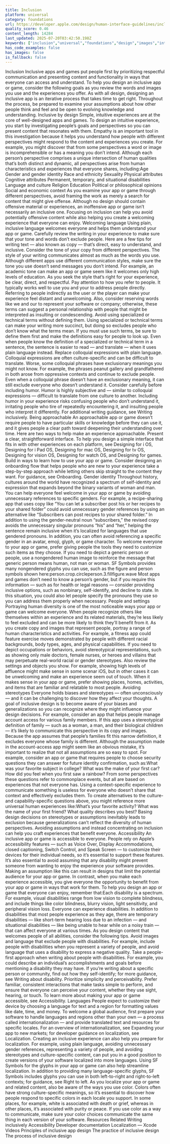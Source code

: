 ```yaml
---
title: Inclusion
platform: universal
category: foundations
url: https://developer.apple.com/design/human-interface-guidelines/inclusion
quality_score: 0.46
content_length: 14284
last_updated: 2025-07-20T03:42:50.198Z
keywords: ["inclusion","universal","foundations","design","images","interface","materials","accessibility","visual","color"]
has_code_examples: false
has_images: false
is_fallback: false
---
```


Inclusion Inclusive apps and games put people first by prioritizing respectful communication and presenting content and functionality in ways that everyone can access and understand. To help you design an inclusive app or game, consider the following goals as you review the words and images you use and the experiences you offer. As with all design, designing an inclusive app is an iterative process that takes time to get right. Throughout the process, be prepared to examine your assumptions about how other people think and feel and be open to evolving knowledge and understanding. Inclusive by design Simple, intuitive experiences are at the core of well-designed apps and games. To design an intuitive experience, you start by investigating people’s goals and perspectives so you can present content that resonates with them. Empathy is an important tool in this investigation because it helps you understand how people with different perspectives might respond to the content and experiences you create. For example, you might discover that from some perspectives a word or image is incomprehensible or has a meaning you don’t intend. Although each person’s perspective comprises a unique intersection of human qualities that’s both distinct and dynamic, all perspectives arise from human characteristics and experiences that everyone shares, including:Age Gender and gender identity Race and ethnicity Sexuality Physical attributes Cognitive attributes Permanent, temporary, and situational disabilities Language and culture Religion Education Political or philosophical opinions Social and economic context As you examine your app or game through different perspectives, avoid framing the work as merely a search for content that might give offense. Although no design should contain offensive material or experiences, an inoffensive app or game isn’t necessarily an inclusive one. Focusing on inclusion can help you avoid potentially offensive content while also helping you create a welcoming experience that everyone can enjoy. Welcoming language Using plain, inclusive language welcomes everyone and helps them understand your app or game. Carefully review the writing in your experience to make sure that your tone and words don’t exclude people. Here are a few tips for writing text — also known as copy — that’s direct, easy to understand, and inclusive. Consider the tone of your copy from different perspectives. The style of your writing communicates almost as much as the words you use. Although different apps use different communication styles, make sure the tone you use doesn’t send messages you don’t intend. For example, an academic tone can make an app or game seem like it welcomes only high levels of education. As you seek the style that’s right for your experience, be clear, direct, and respectful. Pay attention to how you refer to people. It typically works well to use you and your to address people directly. Referring to people indirectly as the user or the player can make your experience feel distant and unwelcoming. Also, consider reserving words like we and our to represent your software or company; otherwise, these terms can suggest a personal relationship with people that might be interpreted as insulting or condescending. Avoid using specialized or technical terms without defining them. Using specialized or technical terms can make your writing more succinct, but doing so excludes people who don’t know what the terms mean. If you must use such terms, be sure to define them first and make the definitions easy for people to look up. Even when people know the definition of a specialized or technical term in a sentence, the sentence is easier to read — and translate — when it uses plain language instead. Replace colloquial expressions with plain language. Colloquial expressions are often culture-specific and can be difficult to translate. Worse, some colloquial phrases have exclusionary meanings you might not know. For example, the phrases peanut gallery and grandfathered in both arose from oppressive contexts and continue to exclude people. Even when a colloquial phrase doesn’t have an exclusionary meaning, it can still exclude everyone who doesn’t understand it. Consider carefully before including humor. Humor is highly subjective and — similar to colloquial expressions — difficult to translate from one culture to another. Including humor in your experience risks confusing people who donʼt understand it, irritating people who tire of repeatedly encountering it, and insulting people who interpret it differently. For additional writing guidance, see Writing inclusively. Being approachable An approachable app or game doesn’t require people to have particular skills or knowledge before they can use it, and it gives people a clear path toward deepening their understanding over time. Here are two ways to help make an experience approachable. Present a clear, straightforward interface. To help you design a simple interface that fits in with other experiences on each platform, see Designing for i OS, Designing for i Pad OS, Designing for mac OS, Designing for tv OS, Designing for vision OS, Designing for watch OS, and Designing for games. Build in ways to learn how to use your app or game. Consider designing an onboarding flow that helps people who are new to your experience take a step-by-step approach while letting others skip straight to the content they want. For guidance, see Onboarding. Gender identity Throughout history, cultures around the world have recognized a spectrum of self-identity and expression that expands beyond the binary variants of woman and man. You can help everyone feel welcome in your app or game by avoiding unnecessary references to specific genders. For example, a recipe-sharing app that uses copy like “You can let a subscriber post his or her recipes to your shared folder” could avoid unnecessary gender references by using an alternative like “Subscribers can post recipes to your shared folder.” In addition to using the gender-neutral noun “subscribers,” the revised copy avoids the unnecessary singular pronouns “his” and “her,” helping the sentence remain inclusive when it’s localized for languages that use gendered pronouns. In addition, you can often avoid referencing a specific gender in an avatar, emoji, glyph, or game character. To welcome everyone to your app or game, prefer giving people the tools they need to customize such items as they choose. If you need to depict a generic person or people, use a nongendered human image to reinforce the message that generic person means human, not man or woman. SF Symbols provides many nongendered glyphs you can use, such as the figure and person symbols shown here:person.crop.circleperson.3.fillfigure.wave Most apps and games don’t need to know a person’s gender, but if you require this information — such as for health or legal reasons — consider providing inclusive options, such as nonbinary, self-identify, and decline to state. In this situation, you could also let people specify the pronouns they use so you can address them properly when necessary. People and settings Portraying human diversity is one of the most noticeable ways your app or game can welcome everyone. When people recognize others like themselves within an experience and its related materials, they’re less likely to feel excluded and can be more likely to think they’ll benefit from it. As you create copy and images that represent people, portray a range of human characteristics and activities. For example, a fitness app could feature exercise moves demonstrated by people with different racial backgrounds, body types, ages, and physical capabilities. If you need to depict occupations or behaviors, avoid stereotypical representations, such as showing only male doctors, female nurses, or heroes and villains that may perpetuate real-world racial or gender stereotypes. Also review the settings and objects you show. For example, showing high levels of affluence might make sense in some scenar iOS, but in other cases it can be unwelcoming and make an experience seem out of touch. When it makes sense in your app or game, prefer showing places, homes, activities, and items that are familiar and relatable to most people. Avoiding stereotypes Everyone holds biases and stereotypes — often unconsciously — and it can be challenging to discover how they affect your thoughts. A goal of inclusive design is to become aware of your biases and generalizations so you can recognize where they might influence your design decisions. For example, consider an app that helps people manage account access for various family members. If this app uses a stereotypical definition of family — such as a woman, a man, and their biological children — it’s likely to communicate this perspective in its copy and images. Because the app assumes that people’s families fit this narrow definition, it excludes everyone whose family is different. Although the assumption made in the account-access app might seem like an obvious mistake, it’s important to realize that not all assumptions are so easy to spot. For example, consider an app or game that requires people to choose security questions they can answer for future identity confirmation, such as:What was your favorite subject in college? What was the make of your first car? How did you feel when you first saw a rainbow? From some perspectives these questions refer to commonplace events, but all are based on experiences that not everyone has. Using a context-specific experience to communicate something is useless for everyone who doesn’t share that context and effectively excludes them. To create alternatives to the culture- and capability-specific questions above, you might reference more universal human experiences like:What’s your favorite activity? What was the name of your first friend? What quality describes you best? Basing design decisions on stereotypes or assumptions inevitably leads to exclusion because generalizations can’t reflect the diversity of human perspectives. Avoiding assumptions and instead concentrating on inclusion can help you craft experiences that benefit everyone. Accessibility An inclusive app or game is accessible to everyone. People rely on Apple’s accessibility features — such as Voice Over, Display Accommodations, closed captioning, Switch Control, and Speak Screen — to customize their devices for their individual needs, so it’s essential to support these features. It’s also essential to avoid assuming that any disability might prevent someone from wanting to enjoy the experience your software provides. Making an assumption like this can result in designs that limit the potential audience for your app or game. In contrast, when you make each experience accessible, you give everyone the opportunity to benefit from your app or game in ways that work for them. To help you design an app or game that everyone can enjoy, remember that:Each disability is a spectrum. For example, visual disabilities range from low vision to complete blindness, and include things like color blindness, blurry vision, light sensitivity, and peripheral vision loss. Everyone can experience disabilities. In addition to disabilities that most people experience as they age, there are temporary disabilities — like short-term hearing loss due to an infection — and situational disabilities — like being unable to hear while on a noisy train — that can affect everyone at various times. As you design content that welcomes people of all abilities, consider the following tips. Avoid images and language that exclude people with disabilities. For example, include people with disabilities when you represent a variety of people, and avoid language that uses a disability to express a negative quality. Take a people-first approach when writing about people with disabilities. For example, you could describe an individual’s accomplishments and goals before mentioning a disability they may have. If you’re writing about a specific person or community, find out how they self-identify; for more guidance, see Writing about disability. Prioritize simplicity and perceivability. Prefer familiar, consistent interactions that make tasks simple to perform, and ensure that everyone can perceive your content, whether they use sight, hearing, or touch. To learn more about making your app or game accessible, see Accessibility. Languages People expect to customize their device by choosing a language for text and a region for formatting values like date, time, and money. To welcome a global audience, first prepare your software to handle languages and regions other than your own — a process called internationalization — and provide translated text and resources for specific locales. For an overview of internationalization, see Expanding your app to new markets; for developer guidance on localization, see Localization. Creating an inclusive experience can also help you prepare for localization. For example, using plain language, avoiding unnecessary gender references, representing a variety of people, and avoiding stereotypes and culture-specific content, can put you in a good position to create versions of your software localized into more languages. Using SF Symbols for the glyphs in your app or game can also help streamline localization. In addition to providing many language-specific glyphs, SF Symbols includes glyphs you can use in both left-to-right and right-to-left contexts; for guidance, see Right to left. As you localize your app or game and related content, also be aware of the ways you use color. Colors often have strong culture-specific meanings, so it’s essential to discover how people respond to specific colors in each locale you support. In some places, for example, white is associated with death or grief, whereas in other places, it’s associated with purity or peace. If you use color as a way to communicate, make sure your color choices communicate the same thing in each version of your software. Resources Related Writing inclusively Accessibility Developer documentation Localization — Xcode Videos Principles of inclusive app design The practice of inclusive design The process of inclusive design